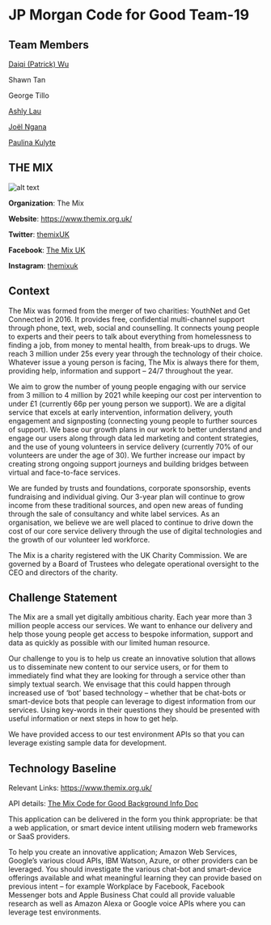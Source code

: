 # JP Morgan Code for Good Team-19 

## Team Members
[Daiqi (Patrick) Wu](https://wudaiqi.com)

Shawn Tan

George Tillo

[Ashly Lau](https://ashlylau.github.io)

[Joël Ngana](https://github.com/jnm1g16)

[Paulina Kulyte](https://github.com/Pkulyte)

## THE MIX

![alt text](https://external.massively.ai/wc_themixv1/img/themixlogo.png)

**Organization**:  The Mix

**Website**: https://www.themix.org.uk/

**Twitter**: [themixUK](https://twitter.com/themixuk)

**Facebook**: [The Mix UK](https://www.facebook.com/TheMixUK/)

**Instagram**: [themixuk](https://www.instagram.com/themixuk/?hl=en)

## Context

The Mix was formed from the merger of two charities: YouthNet and Get Connected in 2016. It provides free, confidential multi-channel support through phone, text, web, social and counselling. It connects young people to experts and their peers to talk about everything from homelessness to finding a job, from money to mental health, from break-ups to drugs. We reach 3 million under 25s every year through the technology of their choice. Whatever issue a young person is facing, The Mix is always there for them, providing help, information and support – 24/7 throughout the year. 

We aim to grow the number of young people engaging with our service from 3 million to 4 million by 2021 while keeping our cost per intervention to under £1 (currently 66p per young person we support). We are a digital service that excels at early intervention, information delivery, youth engagement and signposting (connecting young people to further sources of support). We base our growth plans in our work to better understand and engage our users along through data led marketing and content strategies, and the use of young volunteers in service delivery (currently 70% of our volunteers are under the age of 30). We further increase our impact by creating strong ongoing support journeys and building bridges between virtual and face-to-face services. 

We are funded by trusts and foundations, corporate sponsorship, events fundraising and individual giving. Our 3-year plan will continue to grow income from these traditional sources, and open new areas of funding through the sale of consultancy and white label services. As an organisation, we believe we are well placed to continue to drive down the cost of our core service delivery through the use of digital technologies and the growth of our volunteer led workforce. 

The Mix is a charity registered with the UK Charity Commission. We are governed by a Board of Trustees who delegate operational oversight to the CEO and directors of the charity.

## Challenge Statement

The Mix are a small yet digitally ambitious charity. Each year more than 3 million people access our services. We want to enhance our delivery and help those young people get access to bespoke information, support and data as quickly as possible with our limited human resource.

Our challenge to you is to help us create an innovative solution that allows us to disseminate new content to our service users, or for them to immediately find what they are looking for through a service other than simply textual search. We envisage that this could happen through increased use of ‘bot’ based technology – whether that be chat-bots or smart-device bots that people can leverage to digest information from our services. Using key-words in their questions they should be presented with useful information or next steps in how to get help.

We have provided access to our test environment APIs so that you can leverage existing sample data for development.

## Technology Baseline

Relevant Links: https://www.themix.org.uk/

API details: [The Mix Code for Good Background Info Doc](http://codeforgood.net/wp-content/uploads/2018/11/The-Mix-Code-for-Good-Background-Info-Doc.pdf)

This application can be delivered in the form you think appropriate: be that a web application, or smart device intent utilising modern web frameworks or SaaS providers.

To help you create an innovative application; Amazon Web Services, Google’s various cloud APIs, IBM Watson, Azure, or other providers can be leveraged. You should investigate the various chat-bot and smart-device offerings available and what meaningful learning they can provide based on previous intent – for example Workplace by Facebook, Facebook Messenger bots and Apple Business Chat could all provide valuable research as well as Amazon Alexa or Google voice APIs where you can leverage test environments.


